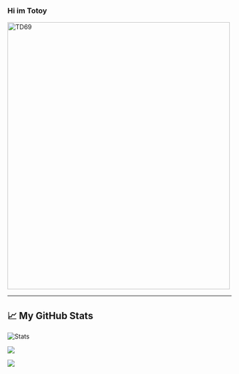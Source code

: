 ### Hi im Totoy

<img src="https://cdn.discordapp.com/attachments/778488602849574943/813582646910779442/PicsArt_02-21-05.07.29.jpg" alt="TD69" style="width:500px;height:600px;">

---------------------------------------------------------------------------------------------------------------------------------------

## &#x1f4c8; My GitHub Stats

![Stats](https://github-readme-stats.vercel.app/api/top-langs/?username=totoyzx&layout=demo)

![](https://api.ghprofile.me/view?username=totoyzx)

![](https://discord.c99.nl/widget/theme-2/551241428379107338.png)
